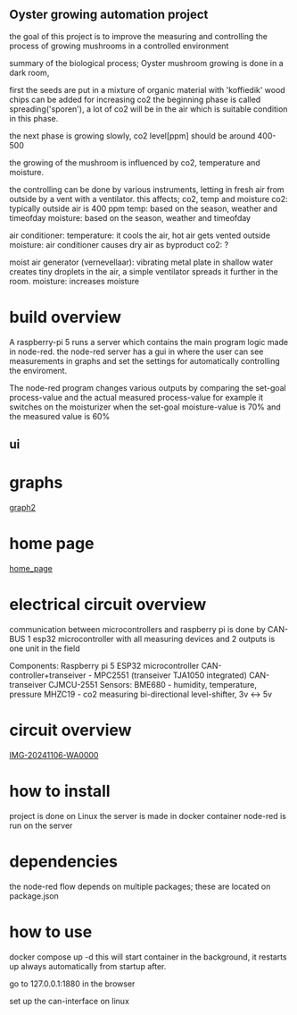 
## Oyster growing automation project

the goal of this project is to improve the measuring and controlling the process of growing mushrooms in a controlled environment

summary of the biological process;
Oyster mushroom growing is done in a dark room,

first the seeds are put in a mixture of organic material with 'koffiedik'
wood chips can be added for increasing co2
the beginning phase is called spreading('sporen'), a lot of co2 will be in the air which is suitable condition in this phase.

the next phase is growing slowly, co2 level[ppm] should be around 400-500

the growing of the mushroom is influenced by co2, temperature and moisture.


the controlling can be done by various instruments,
letting in fresh air from outside by a vent with a ventilator.
this affects; co2, temp and moisture
co2: typically outside air is 400 ppm
temp: based on the season, weather and timeofday
moisture: based on the season, weather and timeofday


air conditioner:
temperature: it cools the air, hot air gets vented outside
moisture: air conditioner causes dry air as byproduct
co2: ?

moist air generator (vernevellaar):
vibrating metal plate in shallow water creates tiny droplets in the air, a simple ventilator spreads it further in the room.
moisture: increases moisture

# build overview

A raspberry-pi 5 runs a server which contains the main program logic made in node-red.
the node-red server has a gui in where the user can see measurements in graphs
and set the settings for automatically controlling the enviroment.

The node-red program changes various outputs by comparing the set-goal process-value and the actual measured process-value
for example it switches on the moisturizer when the set-goal moisture-value is 70% and the measured value is 60%



## ui
# graphs
[graph2](https://github.com/user-attachments/assets/bdacc184-8d55-464a-8101-26bf8e5c8a83)

# home page
[home_page](https://github.com/user-attachments/assets/5c770ff9-78f0-47a3-8079-64137895af45)




# electrical circuit overview

communication between microcontrollers and raspberry pi is done by CAN-BUS
1 esp32 microcontroller with all measuring devices and 2 outputs is one unit in the field

Components:
Raspberry pi 5
ESP32 microcontroller
CAN-controller+transeiver - MPC2551 (transeiver TJA1050 integrated)
CAN-transeiver CJMCU-2551
Sensors:
BME680 - humidity, temperature, pressure
MHZC19 - co2 measuring
bi-directional level-shifter, 3v <-> 5v


# circuit overview
[IMG-20241106-WA0000](https://github.com/user-attachments/assets/de03d8e4-49be-420d-9d4e-5c1c2054cd67)





# how to install
project is done on Linux
the server is made in docker container
node-red is run on the server

# dependencies
the node-red flow depends on multiple packages; these are located on package.json


# how to use

docker compose up -d
this will start container in the background, it restarts up always automatically from startup after.

go to 127.0.0.1:1880 in the browser

set up the can-interface on linux






